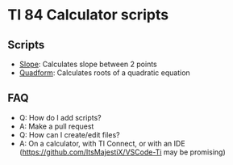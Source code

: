 # TI 84 Calculator scripts

## Scripts
* [Slope](lib/SLOPE.8xp): Calculates slope between 2 points
* [Quadform](lib/QUADFORM.8xp): Calculates roots of a quadratic equation

## FAQ
* Q: How do I add scripts?
* A: Make a pull request
* Q: How can I create/edit files?
* A: On a calculator, with TI Connect, or with an IDE (https://github.com/ItsMajestiX/VSCode-Ti may be promising)
